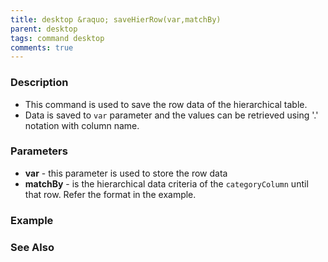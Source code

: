 ```yaml
---
title: desktop &raquo; saveHierRow(var,matchBy)
parent: desktop
tags: command desktop
comments: true
---
```


### Description

- This command is used to save the row data of the hierarchical table.
- Data is saved to `var` parameter and the values can be retrieved using '.' notation with column name.

### Parameters

- **var** - this parameter is used to store the row data
- **matchBy** - is the hierarchical data criteria of the `categoryColumn` until that row. Refer the format in the example.

### Example

### See Also
